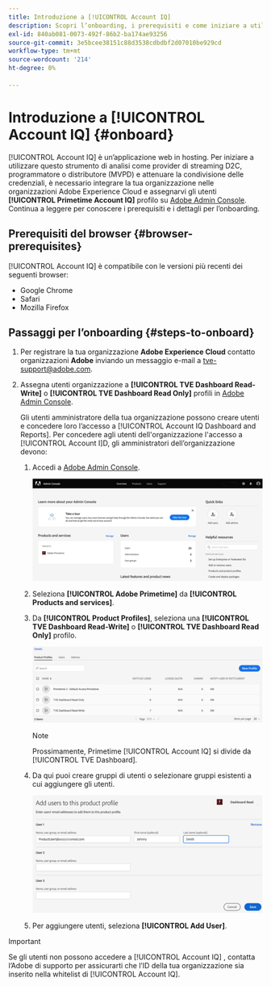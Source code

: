 ```yaml
---
title: Introduzione a [!UICONTROL Account IQ]
description: Scopri l’onboarding, i prerequisiti e come iniziare a utilizzare [!UICONTROL Account IQ].
exl-id: 840ab081-0073-492f-86b2-ba174ae93256
source-git-commit: 3e5bcee38151c88d3538cdbdbf2d07010be929cd
workflow-type: tm+mt
source-wordcount: '214'
ht-degree: 0%

---
```


# Introduzione a [!UICONTROL Account IQ] {#onboard}

[!UICONTROL Account IQ] è un’applicazione web in hosting. Per iniziare a utilizzare questo strumento di analisi come provider di streaming D2C, programmatore o distributore (MVPD) e attenuare la condivisione delle credenziali, è necessario integrare la tua organizzazione nelle organizzazioni Adobe Experience Cloud e assegnarvi gli utenti **[!UICONTROL Primetime Account IQ]** profilo su [Adobe Admin Console](https://adminconsole.adobe.com/). Continua a leggere per conoscere i prerequisiti e i dettagli per l’onboarding.

## Prerequisiti del browser {#browser-prerequisites}

[!UICONTROL Account IQ] è compatibile con le versioni più recenti dei seguenti browser:

* Google Chrome
* Safari
* Mozilla Firefox

## Passaggi per l’onboarding {#steps-to-onboard}

1. Per registrare la tua organizzazione **Adobe Experience Cloud** contatto organizzazioni **Adobe** inviando un messaggio e-mail a tve-support@adobe.com.

1. Assegna utenti organizzazione a **[!UICONTROL TVE Dashboard Read-Write]** o **[!UICONTROL TVE Dashboard Read Only]** profili in [Adobe Admin Console](https://adminconsole.adobe.com/).

   Gli utenti amministratore della tua organizzazione possono creare utenti e concedere loro l’accesso a [!UICONTROL Account IQ Dashboard and Reports]. Per concedere agli utenti dell&#39;organizzazione l&#39;accesso a [!UICONTROL Account I]D, gli amministratori dell’organizzazione devono:

   1. Accedi a [Adobe Admin Console](https://adminconsole.adobe.com/).


      ![](assets/admin-console.png)

   1. Seleziona **[!UICONTROL Adobe Primetime]** da **[!UICONTROL Products and services]**.

   1. Da **[!UICONTROL Product Profiles]**, seleziona una **[!UICONTROL TVE Dashboard Read-Write]** o **[!UICONTROL TVE Dashboard Read Only]** profilo.

      ![](assets/product-profiles.png)

      >[!NOTE]
      >
      >Prossimamente, Primetime [!UICONTROL Account IQ] si divide da [!UICONTROL TVE Dashboard].

   1. Da qui puoi creare gruppi di utenti o selezionare gruppi esistenti a cui aggiungere gli utenti.

      ![](assets/add-users-2profile.png)

   1. Per aggiungere utenti, seleziona **[!UICONTROL Add User]**.

>[!IMPORTANT]
>
>Se gli utenti non possono accedere a [!UICONTROL Account IQ] , contatta l’Adobe di supporto per assicurarti che l’ID della tua organizzazione sia inserito nella whitelist di [!UICONTROL Account IQ].
